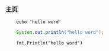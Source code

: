 ### 主页
```` shell
    echo 'hello word'
````
```` java
    System.out.println("hello word");
````
```` google cloud
    fmt.Println("hello word")
````
